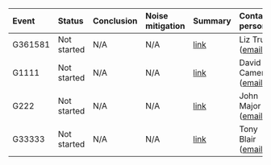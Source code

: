 | Event   | Status      | Conclusion   | Noise mitigation   | Summary                                            | Contact person                                         |
|:--------|:------------|:-------------|:-------------------|:---------------------------------------------------|:-------------------------------------------------------|
| G361581 | Not started | N/A          | N/A                | [link](https://dqr.updateMe.com/summaries/G361581) | Liz Truss ([email](mailto:liz.truss@ligo.org))         |
| G1111   | Not started | N/A          | N/A                | [link](https://dqr.updateMe.com/summaries/G1111)   | David Cameron ([email](mailto:david.cameron@ligo.org)) |
| G222    | Not started | N/A          | N/A                | [link](https://dqr.updateMe.com/summaries/G222)    | John Major ([email](mailto:john.major@ligo.org))       |
| G33333  | Not started | N/A          | N/A                | [link](https://dqr.updateMe.com/summaries/G33333)  | Tony Blair ([email](mailto:tony.blair@ligo.org))       |
